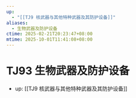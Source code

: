 ```yaml
---
up:
  - "[[TJ9 核武器与其他特种武器及其防护设备]]"
aliases:
  - 生物武器及防护设备
ctime: 2025-02-21T20:23:47+08:00
mtime: 2025-10-01T11:41:08+08:00
---
```


# TJ93 生物武器及防护设备

- up: [[TJ9 核武器与其他特种武器及其防护设备]]
